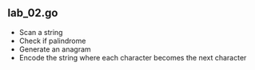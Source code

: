## lab_02.go
* Scan a string
* Check if palindrome
* Generate an anagram
* Encode the string where each character becomes the next character